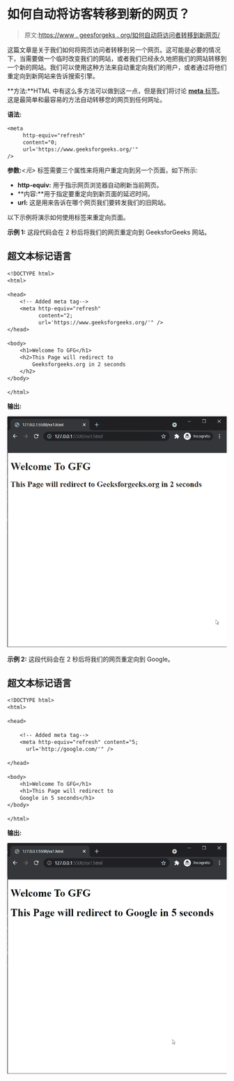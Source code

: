 # 如何自动将访客转移到新的网页？

> 原文:[https://www . geesforgeks . org/如何自动将访问者转移到新网页/](https://www.geeksforgeeks.org/how-to-automatically-transfer-visitors-to-a-new-web-page/)

这篇文章是关于我们如何将网页访问者转移到另一个网页。这可能是必要的情况下，当需要做一个临时改变我们的网站，或者我们已经永久地把我们的网站转移到一个新的网站。我们可以使用这种方法来自动重定向我们的用户，或者通过将他们重定向到新网站来告诉搜索引擎。

**方法:**HTML 中有这么多方法可以做到这一点，但是我们将讨论 [**meta** 标签](https://www.geeksforgeeks.org/html-meta-tag/)。这是最简单和最容易的方法自动转移您的网页到任何网址。

**语法:**

```htmlhtml
<meta
     http-equiv="refresh"
     content="0;
     url='https://www.geeksforgeeks.org/'"
/>
```

**参数:***<元>* 标签需要三个属性来将用户重定向到另一个页面，如下所示:

*   **http-equiv:** 用于指示网页浏览器自动刷新当前网页。
*   **内容:**用于指定要重定向到新页面的延迟时间。
*   **url:** 这是用来告诉在哪个网页我们要转发我们的旧网站。

以下示例将演示如何使用标签来重定向页面。

**示例 1:** 这段代码会在 2 秒后将我们的网页重定向到 GeeksforGeeks 网站。

## 超文本标记语言

```htmlhtml
<!DOCTYPE html>
<html>

<head>
    <!-- Added meta tag-->
    <meta http-equiv="refresh" 
          content="2; 
          url='https://www.geeksforgeeks.org/'" />
</head>

<body>
    <h1>Welcome To GFG</h1>
    <h2>This Page will redirect to
        Geeksforgeeks.org in 2 seconds
    </h2>
</body>

</html>
```

**输出:**

![](img/11af64c8f099ae1358b6a9bcf6810287.png)

**示例 2:** 这段代码会在 2 秒后将我们的网页重定向到 Google。

## 超文本标记语言

```htmlhtml
<!DOCTYPE html>
<html>

<head>

    <!-- Added meta tag-->
    <meta http-equiv="refresh" content="5; 
      url='http://google.com/'" />

</head>

<body>
    <h1>Welcome To GFG</h1>
    <h1>This Page will redirect to
    Google in 5 seconds</h1>
</body>

</html>
```

**输出:**

![](img/b5d1dffc328284cbb3ec73d60e751a56.png)